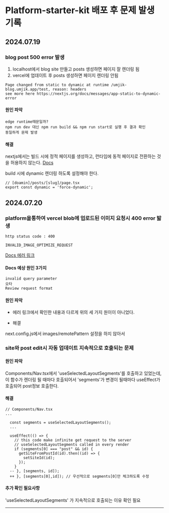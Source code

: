 # Platform-starter-kit 배포 후 문제 발생 기록

## 2024.07.19

### blog post 500 error 발생
1. localhost에서 blog site 만들고 posts 생성하면 페이지 잘 렌더링 됨
2. vercel에 업데이트 후 posts 생성하면 페이지 렌더링 안됨


``` 
Page changed from static to dynamic at runtime /umjik-blog.umjik.app/test, reason: headers
see more here https://nextjs.org/docs/messages/app-static-to-dynamic-error
```

#### 원인 파악

    edge runtime때문일까? 
    npm run dev 대신 npm run build && npm run start로 실행 후 결과 확인
    동일하게 문제 발생


#### 해결
nextjs에서는 빌드 시에 정적 페이지를 생성하고, 런타임에 동적 페이지로 전환하는 것을 허용하지 않는다. [Docs](https://nextjs.org/docs/messages/app-static-to-dynamic-error)

build 시에 dynamic 렌더링 하도록 설정해야 한다.
```
// [doamin]/posts/[slug]/page.tsx
export const dynamic = 'force-dynamic';
```

## 2024.07.20

### platform을통하여 vercel blob에 업로드된 이미지 요청시 400 error 밣생


```
http status code : 400

INVALID_IMAGE_OPTIMIZE_REQUEST
```
[Docs 에러 링크](https://vercel.com/docs/errors/INVALID_IMAGE_OPTIMIZE_REQUEST)

#### Docs 예상 원인 3가지

    invalid query parameter
    오타
    Review request format

#### 원인 파악
    
* 에러 링크에서 확인한 내용과 다르게 위의 세 가지 원이이 아니었다.

* 해결

next.config.js에서 images/remotePattern 설정을 하지 않아서


### site와 post edit시 자동 업데이트 지속적으로 호출되는 문제

#### 원인 파악

Components/Nav.tsx에서 'useSelectedLayoutSegments'를 호출하고 있었는데, 이 함수가 렌더링 될 때마다 호출되어서 'segments'가 변경이 될때마다 useEffect가 호출되어 post정보 호출한다.


#### 해결
```
// Components/Nav.tsx
...

  const segments = useSelectedLayoutSegments();
  ...

  useEffect(() => {
    // this code make infinite get request to the server
    // useSelectedLayoutSegments called in every render
    if (segments[0] === "post" && id) {
      getSiteFromPostId(id).then((id) => {
        setSiteId(id);
      });
    }
  -- }, [segments, id]);
  ++ }, [segments[0],id]); // 우선적으로 segments[0]만 체크하도록 수정

```
    
#### 추가 확인 필요사항

'useSelectedLayoutSegments' 가 지속적으로 호출되는 이유 확인 필요

-----